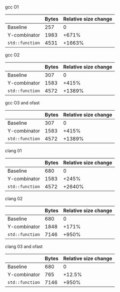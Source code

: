 gcc O1

|                  | Bytes | Relative size change |
|------------------|-------|----------------------|
| Baseline         | 257   |   0                  |
| Y-combinator     | 1983  |   +671%              |
| `std::function`  | 4531  |   +1663%             |



gcc O2

|                  | Bytes | Relative size change |
|------------------|-------|----------------------|
| Baseline         | 307   |   0                  |
| Y-combinator     | 1583  |   +415%              |
| `std::function`  | 4572  |   +1389%             |



gcc O3 and ofast

|                  | Bytes | Relative size change |
|------------------|-------|----------------------|
| Baseline         | 307   |   0                  |
| Y-combinator     | 1583  |   +415%              |
| `std::function`  | 4572  |   +1389%             |






clang 01

|                  | Bytes | Relative size change |
|------------------|-------|----------------------|
| Baseline         | 680   |   0                  |
| Y-combinator     | 1583  |   +245%              |
| `std::function`  | 4572  |   +2640%             |



clang 02

|                  | Bytes | Relative size change |
|------------------|-------|----------------------|
| Baseline         | 680   |   0                  |
| Y-combinator     | 1848  |   +171%              |
| `std::function`  | 7146  |   +950%              |



clang 03 and ofast

|                  | Bytes | Relative size change |
|------------------|-------|----------------------|
| Baseline         | 680   |   0                  |
| Y-combinator     | 765   |   +12.5%             |
| `std::function`  | 7146  |   +950%              |